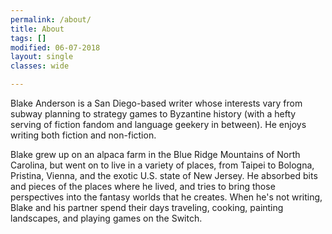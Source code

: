 ```yaml
---
permalink: /about/
title: About
tags: []
modified: 06-07-2018
layout: single
classes: wide

---
```


Blake Anderson is a San Diego-based writer whose interests vary from subway planning to strategy games to Byzantine history (with a hefty serving of fiction fandom and language geekery in between). He enjoys writing both fiction and non-fiction.


Blake grew up on an alpaca farm in the Blue Ridge Mountains of North Carolina, but went on to live in a variety of places, from Taipei to Bologna, Pristina, Vienna, and the exotic U.S. state of New Jersey. He absorbed bits and pieces of the places where he lived, and tries to bring those perspectives into the fantasy worlds that he creates. When he's not writing, Blake and his partner spend their days traveling, cooking, painting landscapes, and playing games on the Switch. 